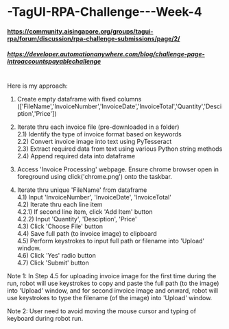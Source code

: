# -TagUI-RPA-Challenge---Week-4
#### https://community.aisingapore.org/groups/tagui-rpa/forum/discussion/rpa-challenge-submissions/page/2/
##### https://developer.automationanywhere.com/blog/challenge-page-introaccountspayablechallenge

#
Here is my approach:
1) Create empty dataframe with fixed columns (['FileName','InvoiceNumber','InvoiceDate','InvoiceTotal','Quantity','Desciption','Price'])

2) Iterate thru each invoice file (pre-downloaded in a folder)<br/>
  2.1) Identify the type of invoice format based on keywords<br/>
  2.2) Convert invoice image into text using PyTesseract<br/>
  2.3) Extract required data from text using various Python string methods<br/>
  2.4) Append required data into dataframe

3) Access 'Invoice Processing' webpage. Ensure chrome browser open in foreground using click('chrome.png') onto the taskbar.

4) Iterate thru unique 'FileName' from dataframe<br/>
  4.1) Input 'InvoiceNumber', 'InvoiceDate', 'InvoiceTotal'<br/>
  4.2) Iterate thru each line item<br/>
     4.2.1) If second line item, click 'Add Item' button<br/>
     4.2.2) Input 'Quantity', 'Desciption', 'Price'<br/>
  4.3) Click 'Choose File' button<br/>
  4.4) Save full path (to invoice image) to clipboard<br/>
  4.5) Perform keystrokes to input full path or filename into 'Upload' window.<br/>
  4.6) Click 'Yes' radio button<br/>
  4.7) Click 'Submit' button<br/>


Note 1: In Step 4.5 for uploading invoice image for the first time during the run, robot will use keystrokes to copy and paste the full path (to the image) into 'Upload' window, and for second invoice image and onward, robot will use keystrokes to type the filename (of the image) into 'Upload' window.

Note 2: User need to avoid moving the mouse cursor and typing of keyboard during robot run.
